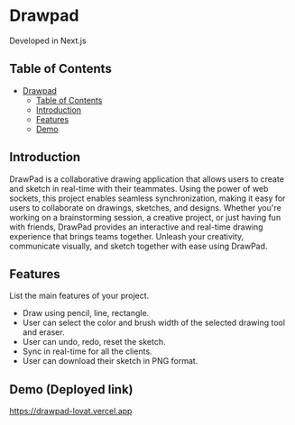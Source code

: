 # Drawpad

Developed in Next.js

## Table of Contents

- [Drawpad](#project-name)
  - [Table of Contents](#table-of-contents)
  - [Introduction](#introduction)
  - [Features](#features)
  - [Demo](#demo)

## Introduction

DrawPad is a collaborative drawing application that allows users to create and sketch in real-time with their teammates. Using the power of web sockets, this project enables seamless synchronization, making it easy for users to collaborate on drawings, sketches, and designs. Whether you're working on a brainstorming session, a creative project, or just having fun with friends, DrawPad provides an interactive and real-time drawing experience that brings teams together. Unleash your creativity, communicate visually, and sketch together with ease using DrawPad.

## Features

List the main features of your project.

- Draw using pencil, line, rectangle.
- User can select the color and brush width of the selected drawing tool and eraser.
- User can undo, redo, reset the sketch.
- Sync in real-time for all the clients.
- User can download their sketch in PNG format.

## Demo (Deployed link)

https://drawpad-lovat.vercel.app
